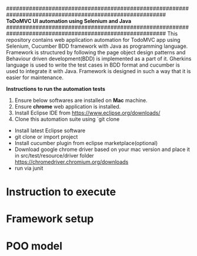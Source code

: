 #########################################################################################################
                              **ToDoMVC UI automation using Selenium and Java**
#########################################################################################################
This repository contains web application automation for TodoMVC app using Selenium, Cucumber BDD framework with Java as programming language. Framework is structured by following the page object design patterns and Behaviour driven development(BDD) is implemented as a part of it. Gherkins language is used to write the test cases in BDD format and cucumber is used to integrate it with Java. Framework is designed in such a way that it is easier for maintenance. 

**Instructions to run the automation tests**
1. Ensure below softwares are installed on **Mac** machine.
2. Ensure **chrome** web application is installed.
3. Install Eclipse IDE from https://www.eclipse.org/downloads/
4. Clone this automation suite using `git clone
- Install latest Eclipse software
- git clone or import project
- Install cucumber plugin from eclipse marketplace(optional)
- Download google chrome driver based on your mac version and place it in src/test/resource/driver folder https://chromedriver.chromium.org/downloads
- run via junit


# Instruction to execute


# Framework setup

# POO model


